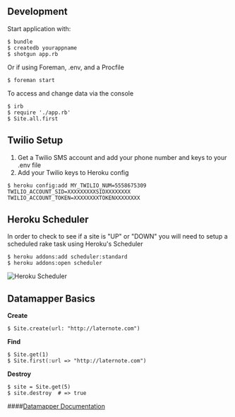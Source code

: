 ## Development

Start application with:

    $ bundle
    $ createdb yourappname
    $ shotgun app.rb
    
Or if using Foreman, .env, and a Procfile
    
    $ foreman start

To access and change data via the console

    $ irb
    $ require './app.rb'
    $ Site.all.first
    
## Twilio Setup

1. Get a Twilio SMS account and add your phone number and keys to your .env file
2. Add your Twilio keys to Heroku config

````
$ heroku config:add MY_TWILIO_NUM=5558675309 TWILIO_ACCOUNT_SID=XXXXXXXXXSIDXXXXXXXX TWILIO_ACCOUNT_TOKEN=XXXXXXXXTOKENXXXXXXXX
````
    
## Heroku Scheduler

In order to check to see if a site is "UP" or "DOWN" you will need to setup a scheduled rake task using Heroku's Scheduler

    $ heroku addons:add scheduler:standard
    $ heroku addons:open scheduler
    
![Heroku Scheduler](http://f.cl.ly/items/0S3n1D3K1n2g41391Q1N/Screen%20Shot%202013-05-23%20at%2010.35.18%20AM.png)  
  
## Datamapper Basics

**Create**

    $ Site.create(url: "http://laternote.com")

**Find**

    $ Site.get(1)
    $ Site.first(:url => "http://laternote.com")

**Destroy**

    $ site = Site.get(5)
    $ site.destroy  # => true

####[Datamapper Documentation](http://datamapper.org/docs/)